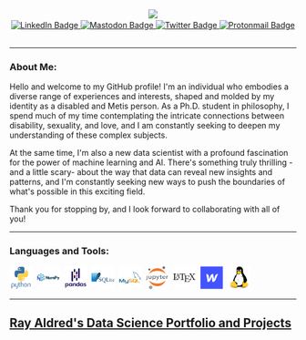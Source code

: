 <div id="header" align="center">
  <img src="https://media.giphy.com/media/FcqKy4Kj7XOK0hCW4g/giphy.gif" width="500"/>


  <div id="badges">
    <a href="https://www.linkedin.com/in/ray-aldred-jr-777018158/">
      <img src="https://img.shields.io/badge/LinkedIn-blue?style=for-the-badge&logo=linkedin&logoColor=white" alt="LinkedIn Badge"/>
    </a>
    <a href="https://fosstodon.org/@ray_aldred">
      <img src="https://img.shields.io/badge/Mastodon-blueviolet?style=for-the-badge&logo=mastodon&logoColor=white" alt="Mastodon Badge"/>
    </a>
    <a href="https://twitter.com/Ray_Aldred">
      <img src="https://img.shields.io/badge/Twitter-blue?style=for-the-badge&logo=twitter&logoColor=white" alt="Twitter Badge"/>
    </a>
    <a href="mailto: raymond.aldred@pm.me">
      <img src="https://img.shields.io/badge/ProtonMail-blueviolet?style=for-the-badge&logo=ProtonMail&logoColor=white" alt="Protonmail Badge"/>
    </a>
  </div>
  <img src="https://komarev.com/ghpvc/?username=Ray-Aldred&style=flat-square&color=blue" alt=""/>
</div>

---
### About Me:

Hello and welcome to my GitHub profile! I'm an individual who embodies a diverse range of experiences and interests, shaped and molded by my identity as a disabled and Metis person. As a Ph.D. student in philosophy, I spend much of my time contemplating the intricate connections between disability, sexuality, and love, and I am constantly seeking to deepen my understanding of these complex subjects.

At the same time, I'm also a new data scientist with a profound fascination for the power of machine learning and AI. There's something truly thrilling -and a little scary- about the way that data can reveal new insights and patterns, and I'm constantly seeking new ways to push the boundaries of what's possible in this exciting field.

Thank you for stopping by, and I look forward to collaborating with all of you!

---
### Languages and Tools:

<div>
  <img src="https://github.com/devicons/devicon/blob/master/icons/python/python-original-wordmark.svg" title="Python" alt="Python" width="40" height="40"/>&nbsp;
  <img src="https://github.com/devicons/devicon/blob/master/icons/numpy/numpy-original-wordmark.svg" title="Numpy" alt="Numply" width="40" height="40"/>&nbsp;
  <img src="https://github.com/devicons/devicon/blob/master/icons/pandas/pandas-original-wordmark.svg" title="Pandas" alt="Pandas" width="40" height="40"/>&nbsp;
  <img src="https://github.com/devicons/devicon/blob/master/icons/sqlite/sqlite-original-wordmark.svg" title="SQLite" alt="SQLite" width="40" height="40"/>&nbsp;
  <img src="https://github.com/devicons/devicon/blob/master/icons/mysql/mysql-original-wordmark.svg" title="MySql" alt="MySql" width="40" height="40"/>&nbsp;  
  <img src="https://github.com/devicons/devicon/blob/master/icons/jupyter/jupyter-original-wordmark.svg" title="Jupyter" alt="Jupyter" width="40" height="40"/>&nbsp;
  <img src="https://github.com/devicons/devicon/blob/master/icons/latex/latex-original.svg" title="LaTeX" alt="LaTeX" width="40" height="40"/>&nbsp;
  <img src="https://github.com/devicons/devicon/blob/master/icons/webflow/webflow-original.svg" title="Webflow" alt="Webflow" width="40" height="40"/>&nbsp;
  <img src="https://github.com/devicons/devicon/blob/master/icons/linux/linux-original.svg" title="Linux" **alt="Linux" width="40" height="40"/>
</div>

---
## [Ray Aldred's Data Science Portfolio and Projects](https://github.com/Ray-Aldred/Data-Science-Portfolio)  

<!---
Ray-Aldred/Ray-Aldred is a ✨ special ✨ repository because its `README.md` (this file) appears on your GitHub profile.
You can click the Preview link to take a look at your changes. 
--->

